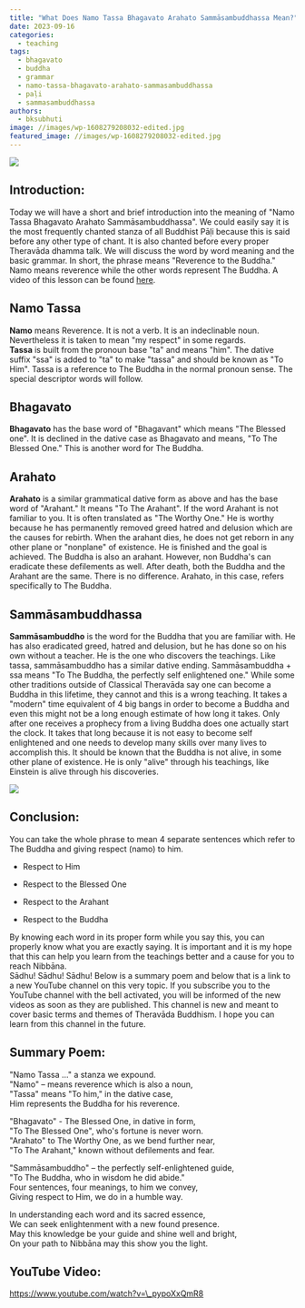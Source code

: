 ```yaml
---
title: "What Does Namo Tassa Bhagavato Arahato Sammāsambuddhassa Mean?"
date: 2023-09-16
categories: 
  - teaching
tags: 
  - bhagavato
  - buddha
  - grammar
  - namo-tassa-bhagavato-arahato-sammasambuddhassa
  - paḷi
  - sammasambuddhassa
authors: 
  - bksubhuti
image: //images/wp-1608279208032-edited.jpg
featured_image: //images/wp-1608279208032-edited.jpg
---
```


![](/images/namo-cover.png)

## Introduction:

Today we will have a short and brief introduction into the meaning of "Namo Tassa Bhagavato Arahato Sammāsambuddhassa". We could easily say it is the most frequently chanted stanza of all Buddhist Pāḷi because this is said before any other type of chant. It is also chanted before every proper Theravāda dhamma talk. We will discuss the word by word meaning and the basic grammar. In short, the phrase means "Reverence to the Buddha." Namo means reverence while the other words represent The Buddha. A video of this lesson can be found [here](https://www.youtube.com/watch?v=_pypoXxQmR8).

## Namo Tassa

**Namo** means Reverence. It is not a verb. It is an indeclinable noun. Nevertheless it is taken to mean "my respect" in some regards.  
**Tassa** is built from the pronoun base "ta" and means "him". The dative suffix "ssa" is added to "ta" to make "tassa" and should be known as "To Him". Tassa is a reference to The Buddha in the normal pronoun sense. The special descriptor words will follow.

## Bhagavato

**Bhagavato** has the base word of "Bhagavant" which means "The Blessed one". It is declined in the dative case as Bhagavato and means, "To The Blessed One." This is another word for The Buddha.

## Arahato

**Arahato** is a similar grammatical dative form as above and has the base word of "Arahant." It means "To The Arahant". If the word Arahant is not familiar to you. It is often translated as "The Worthy One." He is worthy because he has permanently removed greed hatred and delusion which are the causes for rebirth. When the arahant dies, he does not get reborn in any other plane or "nonplane" of existence. He is finished and the goal is achieved. The Buddha is also an arahant. However, non Buddha's can eradicate these defilements as well. After death, both the Buddha and the Arahant are the same. There is no difference. Arahato, in this case, refers specifically to The Buddha.  

## Sammāsambuddhassa

**Sammāsambuddho** is the word for the Buddha that you are familiar with. He has also eradicated greed, hatred and delusion, but he has done so on his own without a teacher. He is the one who discovers the teachings. Like tassa, sammāsambuddho has a similar dative ending. Sammāsambuddha + ssa means "To The Buddha, the perfectly self enlightened one." While some other traditions outside of Classical Theravāda say one can become a Buddha in this lifetime, they cannot and this is a wrong teaching. It takes a "modern" time equivalent of 4 big bangs in order to become a Buddha and even this might not be a long enough estimate of how long it takes. Only after one receives a prophecy from a living Buddha does one actually start the clock. It takes that long because it is not easy to become self enlightened and one needs to develop many skills over many lives to accomplish this. It should be known that the Buddha is not alive, in some other plane of existence. He is only "alive" through his teachings, like Einstein is alive through his discoveries.

![](/images/wp-1608279208032-edited.jpg)

## Conclusion:

You can take the whole phrase to mean 4 separate sentences which refer to The Buddha and giving respect (namo) to him.

- Respect to Him

- Respect to the Blessed One

- Respect to the Arahant

- Respect to the Buddha

By knowing each word in its proper form while you say this, you can properly know what you are exactly saying. It is important and it is my hope that this can help you learn from the teachings better and a cause for you to reach Nibbāna.  
Sādhu! Sādhu! Sādhu! Below is a summary poem and below that is a link to a new YouTube channel on this very topic. If you subscribe you to the YouTube channel with the bell activated, you will be informed of the new videos as soon as they are published. This channel is new and meant to cover basic terms and themes of Theravāda Buddhism. I hope you can learn from this channel in the future.

## Summary Poem:

"Namo Tassa ..." a stanza we expound.  
"Namo" – means reverence which is also a noun,  
"Tassa" means "To him," in the dative case,  
Him represents the Buddha for his reverence.

"Bhagavato" - The Blessed One, in dative in form,  
"To The Blessed One", who's fortune is never worn.  
"Arahato" to The Worthy One, as we bend further near,  
"To The Arahant," known without defilements and fear.

"Sammāsambuddho" – the perfectly self-enlightened guide,  
"To The Buddha, who in wisdom he did abide."  
Four sentences, four meanings, to him we convey,  
Giving respect to Him, we do in a humble way.

In understanding each word and its sacred essence,  
We can seek enlightenment with a new found presence.  
May this knowledge be your guide and shine well and bright,  
On your path to Nibbāna may this show you the light.

## YouTube Video:

https://www.youtube.com/watch?v=\_pypoXxQmR8